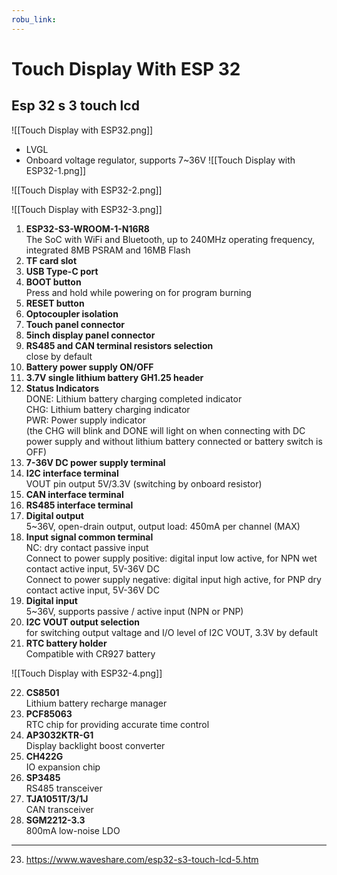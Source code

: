 ```yaml
---
robu_link:
---
```


# Touch Display With ESP 32 

## Esp 32 s 3 touch lcd
![[Touch Display with ESP32.png]]

- LVGL
- Onboard voltage regulator, supports 7~36V
![[Touch Display with ESP32-1.png]]

![[Touch Display with ESP32-2.png]]



![[Touch Display with ESP32-3.png]]

1. **ESP32-S3-WROOM-1-N16R8**  
    The SoC with WiFi and Bluetooth, up to 240MHz operating frequency, integrated 8MB PSRAM and 16MB Flash
2. **TF card slot**
3. **USB Type-C port**
4. **BOOT button**  
    Press and hold while powering on for program burning
5. **RESET button**
6. **Optocoupler isolation**
7. **Touch panel connector**
8. **5inch display panel connector**
9. **RS485 and CAN terminal resistors selection**  
    close by default
10. **Battery power supply ON/OFF**
11. **3.7V single lithium battery GH1.25 header**
12. **Status Indicators**  
    DONE: Lithium battery charging completed indicator  
    CHG: Lithium battery charging indicator  
    PWR: Power supply indicator  
    (the CHG will blink and DONE will light on when connecting with DC power supply and without lithium battery connected or battery switch is OFF)
13. **7-36V DC power supply terminal**
14. **I2C interface terminal**  
    VOUT pin output 5V/3.3V (switching by onboard resistor)
15. **CAN interface terminal**
16. **RS485 interface terminal**
17. **Digital output**  
    5~36V, open-drain output, output load: 450mA per channel (MAX)
18. **Input signal common terminal**  
    NC: dry contact passive input  
    Connect to power supply positive: digital input low active, for NPN wet contact active input, 5V-36V DC  
    Connect to power supply negative: digital input high active, for PNP dry contact active input, 5V-36V DC
19. **Digital input**  
    5~36V, supports passive / active input (NPN or PNP)
20. **I2C VOUT output selection**  
    for switching output valtage and I/O level of I2C VOUT, 3.3V by default
21. **RTC battery holder**  
    Compatible with CR927 battery


![[Touch Display with ESP32-4.png]]

22. **CS8501**  
    Lithium battery recharge manager
23. **PCF85063**  
    RTC chip for providing accurate time control
24. **AP3032KTR-G1**  
    Display backlight boost converter
25. **CH422G**  
    IO expansion chip
26. **SP3485**  
    RS485 transceiver
27. **TJA1051T/3/1J**  
    CAN transceiver
28. **SGM2212-3.3**  
    800mA low-noise LDO
---

23. https://www.waveshare.com/esp32-s3-touch-lcd-5.htm
